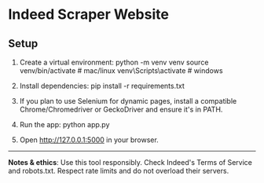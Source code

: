 # Indeed Scraper Website

## Setup
1. Create a virtual environment:
   python -m venv venv
   source venv/bin/activate   # mac/linux
   venv\Scripts\activate    # windows

2. Install dependencies:
   pip install -r requirements.txt

3. If you plan to use Selenium for dynamic pages, install a compatible Chrome/Chromedriver or GeckoDriver and ensure it's in PATH.

4. Run the app:
   python app.py

5. Open http://127.0.0.1:5000 in your browser.

---

**Notes & ethics**: Use this tool responsibly. Check Indeed's Terms of Service and robots.txt. Respect rate limits and do not overload their servers.
